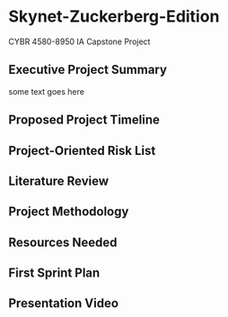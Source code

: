 # Skynet-Zuckerberg-Edition
CYBR 4580-8950 IA Capstone Project

## Executive Project Summary
some text goes here
 
## Proposed Project Timeline

## Project-Oriented Risk List

## Literature Review

## Project Methodology

## Resources Needed

## First Sprint Plan

## Presentation Video
